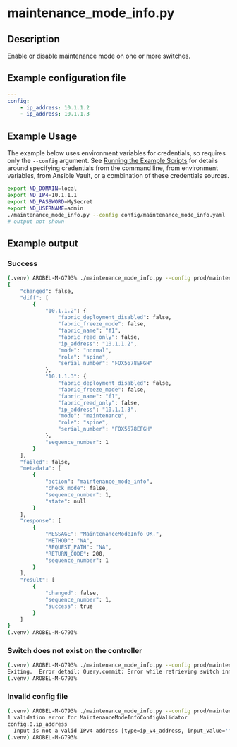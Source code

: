 # maintenance_mode_info.py

## Description

Enable or disable maintenance mode on one or more switches.

## Example configuration file

``` yaml title="config/maintenance_mode_info.yaml"
---
config:
    - ip_address: 10.1.1.2
    - ip_address: 10.1.1.3
```

## Example Usage

The example below uses environment variables for credentials, so requires
only the `--config` argument.  See [Running the Example Scripts]
for details around specifying credentials from the command line, from
environment variables, from Ansible Vault, or a combination of these
credentials sources.

[Running the Example Scripts]: ../setup/running-the-example-scripts.md

``` bash
export ND_DOMAIN=local
export ND_IP4=10.1.1.1
export ND_PASSWORD=MySecret
export ND_USERNAME=admin
./maintenance_mode_info.py --config config/maintenance_mode_info.yaml
# output not shown
```

## Example output

### Success

``` bash title="Successful query for two switches"
(.venv) AROBEL-M-G793% ./maintenance_mode_info.py --config prod/maintenance_mode_info.yaml
{
    "changed": false,
    "diff": [
        {
            "10.1.1.2": {
                "fabric_deployment_disabled": false,
                "fabric_freeze_mode": false,
                "fabric_name": "f1",
                "fabric_read_only": false,
                "ip_address": "10.1.1.2",
                "mode": "normal",
                "role": "spine",
                "serial_number": "FOX5678EFGH"
            },
            "10.1.1.3": {
                "fabric_deployment_disabled": false,
                "fabric_freeze_mode": false,
                "fabric_name": "f1",
                "fabric_read_only": false,
                "ip_address": "10.1.1.3",
                "mode": "maintenance",
                "role": "spine",
                "serial_number": "FOX5678EFGH"
            },
            "sequence_number": 1
        }
    ],
    "failed": false,
    "metadata": [
        {
            "action": "maintenance_mode_info",
            "check_mode": false,
            "sequence_number": 1,
            "state": null
        }
    ],
    "response": [
        {
            "MESSAGE": "MaintenanceModeInfo OK.",
            "METHOD": "NA",
            "REQUEST_PATH": "NA",
            "RETURN_CODE": 200,
            "sequence_number": 1
        }
    ],
    "result": [
        {
            "changed": false,
            "sequence_number": 1,
            "success": true
        }
    ]
}
(.venv) AROBEL-M-G793%
```

### Switch does not exist on the controller

``` bash title="Switch does not exist"
(.venv) AROBEL-M-G793% ./maintenance_mode_info.py --config prod/maintenance_mode_info.yaml
Exiting.  Error detail: Query.commit: Error while retrieving switch information from the controller. Error detail: Query.get_have: Error while retrieving switch info. Error detail: SwitchDetails._get: Switch with ip_address 10.1.1.8 does not exist on the controller.
(.venv) AROBEL-M-G793%
```

### Invalid config file

``` bash title="config file contains incorrect value for ip_address"
(.venv) AROBEL-M-G793% ./maintenance_mode_info.py --config prod/maintenance_mode_info.yaml
1 validation error for MaintenanceModeInfoConfigValidator
config.0.ip_address
  Input is not a valid IPv4 address [type=ip_v4_address, input_value='foo', input_type=str]
(.venv) AROBEL-M-G793%
```
